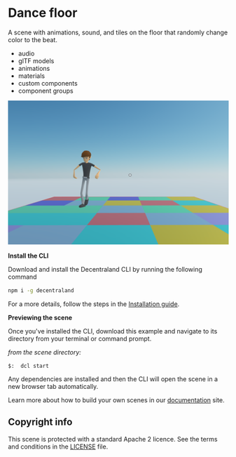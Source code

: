 # Dance floor

A scene with animations, sound, and tiles on the floor that randomly change color to the beat.

- audio
- glTF models
- animations
- materials
- custom components 
- component groups

![](screenshot/screenshot.png)

<!--
[Explore the scene](): this link takes you to a copy of the scene deployed to a remote server where you can interact with it just as if you were running `dcl start` locally.
-->

**Install the CLI**

Download and install the Decentraland CLI by running the following command

```bash
npm i -g decentraland
```

For a more details, follow the steps in the [Installation guide](https://docs.decentraland.org/documentation/installation-guide/).


**Previewing the scene**

Once you've installed the CLI, download this example and navigate to its directory from your terminal or command prompt.

_from the scene directory:_

```
$:  dcl start
```

Any dependencies are installed and then the CLI will open the scene in a new browser tab automatically.


Learn more about how to build your own scenes in our [documentation](https://docs.decentraland.org/) site.


## Copyright info

This scene is protected with a standard Apache 2 licence. See the terms and conditions in the [LICENSE](/LICENSE) file.